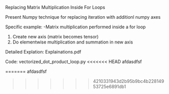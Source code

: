 Replacing Matrix Multiplication Inside For Loops

Present Numpy technique for replacing iteration with additionl numpy axes

Specific example:
-Matrix multiplication performed inside a for loop
  1. Create new axis (matrix becomes tensor)
  2. Do elementwise multiplication and summation in new axis
  
Detailed Explation:
Explainations.pdf

Code:
vectorized_dot_product_loop.py
<<<<<<< HEAD
afdasdfsf

=======
afdasdfsf
>>>>>>> 4210331943d2b95b9bc4b22814953725e6891db1
